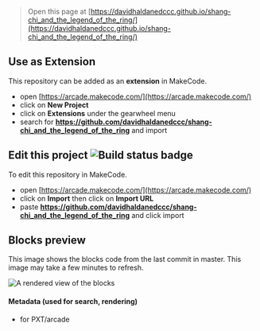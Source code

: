  


> Open this page at [https://davidhaldanedccc.github.io/shang-chi_and_the_legend_of_the_ring/](https://davidhaldanedccc.github.io/shang-chi_and_the_legend_of_the_ring/)

## Use as Extension

This repository can be added as an **extension** in MakeCode.

* open [https://arcade.makecode.com/](https://arcade.makecode.com/)
* click on **New Project**
* click on **Extensions** under the gearwheel menu
* search for **https://github.com/davidhaldanedccc/shang-chi_and_the_legend_of_the_ring** and import

## Edit this project ![Build status badge](https://github.com/davidhaldanedccc/shang-chi_and_the_legend_of_the_ring/workflows/MakeCode/badge.svg)

To edit this repository in MakeCode.

* open [https://arcade.makecode.com/](https://arcade.makecode.com/)
* click on **Import** then click on **Import URL**
* paste **https://github.com/davidhaldanedccc/shang-chi_and_the_legend_of_the_ring** and click import

## Blocks preview

This image shows the blocks code from the last commit in master.
This image may take a few minutes to refresh.

![A rendered view of the blocks](https://github.com/davidhaldanedccc/shang-chi_and_the_legend_of_the_ring/raw/master/.github/makecode/blocks.png)

#### Metadata (used for search, rendering)

* for PXT/arcade
<script src="https://makecode.com/gh-pages-embed.js"></script><script>makeCodeRender("{{ site.makecode.home_url }}", "{{ site.github.owner_name }}/{{ site.github.repository_name }}");</script>
